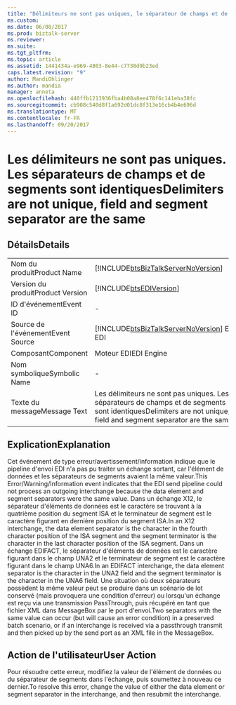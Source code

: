 ```yaml
---
title: "Délimiteurs ne sont pas uniques, le séparateur de champs et de segments sont les mêmes | Documents Microsoft"
ms.custom: 
ms.date: 06/08/2017
ms.prod: biztalk-server
ms.reviewer: 
ms.suite: 
ms.tgt_pltfrm: 
ms.topic: article
ms.assetid: 1441434a-e969-4803-8e44-c7738d9b23ed
caps.latest.revision: "9"
author: MandiOhlinger
ms.author: mandia
manager: anneta
ms.openlocfilehash: 440ffb1213936fba4b08a8ee478f6c141eba38fc
ms.sourcegitcommit: cb908c540d8f1a692d01dc8f313e16cb4b4e696d
ms.translationtype: MT
ms.contentlocale: fr-FR
ms.lasthandoff: 09/20/2017
---
```

# <a name="delimiters-are-not-unique-field-and-segment-separator-are-the-same"></a><span data-ttu-id="15d99-102">Les délimiteurs ne sont pas uniques. Les séparateurs de champs et de segments sont identiques</span><span class="sxs-lookup"><span data-stu-id="15d99-102">Delimiters are not unique, field and segment separator are the same</span></span>
## <a name="details"></a><span data-ttu-id="15d99-103">Détails</span><span class="sxs-lookup"><span data-stu-id="15d99-103">Details</span></span>  
  
|||  
|-|-|  
|<span data-ttu-id="15d99-104">Nom du produit</span><span class="sxs-lookup"><span data-stu-id="15d99-104">Product Name</span></span>|[!INCLUDE[btsBizTalkServerNoVersion](../includes/btsbiztalkservernoversion-md.md)]|  
|<span data-ttu-id="15d99-105">Version du produit</span><span class="sxs-lookup"><span data-stu-id="15d99-105">Product Version</span></span>|[!INCLUDE[btsEDIVersion](../includes/btsediversion-md.md)]|  
|<span data-ttu-id="15d99-106">ID d'événement</span><span class="sxs-lookup"><span data-stu-id="15d99-106">Event ID</span></span>|-|  
|<span data-ttu-id="15d99-107">Source de l'événement</span><span class="sxs-lookup"><span data-stu-id="15d99-107">Event Source</span></span>|[!INCLUDE[btsBizTalkServerNoVersion](../includes/btsbiztalkservernoversion-md.md)]<span data-ttu-id="15d99-108"> EDI</span><span class="sxs-lookup"><span data-stu-id="15d99-108"> EDI</span></span>|  
|<span data-ttu-id="15d99-109">Composant</span><span class="sxs-lookup"><span data-stu-id="15d99-109">Component</span></span>|<span data-ttu-id="15d99-110">Moteur EDI</span><span class="sxs-lookup"><span data-stu-id="15d99-110">EDI Engine</span></span>|  
|<span data-ttu-id="15d99-111">Nom symbolique</span><span class="sxs-lookup"><span data-stu-id="15d99-111">Symbolic Name</span></span>|-|  
|<span data-ttu-id="15d99-112">Texte du message</span><span class="sxs-lookup"><span data-stu-id="15d99-112">Message Text</span></span>|<span data-ttu-id="15d99-113">Les délimiteurs ne sont pas uniques. Les séparateurs de champs et de segments sont identiques</span><span class="sxs-lookup"><span data-stu-id="15d99-113">Delimiters are not unique, field and segment separator are the same</span></span>|  
  
## <a name="explanation"></a><span data-ttu-id="15d99-114">Explication</span><span class="sxs-lookup"><span data-stu-id="15d99-114">Explanation</span></span>  
 <span data-ttu-id="15d99-115">Cet événement de type erreur/avertissement/information indique que le pipeline d'envoi EDI n'a pas pu traiter un échange sortant, car l'élément de données et les séparateurs de segments avaient la même valeur.</span><span class="sxs-lookup"><span data-stu-id="15d99-115">This Error/Warning/Information event indicates that the EDI send pipeline could not process an outgoing interchange because the data element and segment separators were the same value.</span></span> <span data-ttu-id="15d99-116">Dans un échange X12, le séparateur d'éléments de données est le caractère se trouvant à la quatrième position du segment ISA et le terminateur de segment est le caractère figurant en dernière position du segment ISA.</span><span class="sxs-lookup"><span data-stu-id="15d99-116">In an X12 interchange, the data element separator is the character in the fourth character position of the ISA segment and the segment terminator is the character in the last character position of the ISA segment.</span></span> <span data-ttu-id="15d99-117">Dans un échange EDIFACT, le séparateur d'éléments de données est le caractère figurant dans le champ UNA2 et le terminateur de segment est le caractère figurant dans le champ UNA6.</span><span class="sxs-lookup"><span data-stu-id="15d99-117">In an EDIFACT interchange, the data element separator is the character in the UNA2 field and the segment terminator is the character in the UNA6 field.</span></span> <span data-ttu-id="15d99-118">Une situation où deux séparateurs possèdent la même valeur peut se produire dans un scénario de lot conservé (mais provoquera une condition d'erreur) ou lorsqu'un échange est reçu via une transmission PassThrough, puis récupéré en tant que fichier XML dans MessageBox par le port d'envoi.</span><span class="sxs-lookup"><span data-stu-id="15d99-118">Two separators with the same value can occur (but will cause an error condition) in a preserved batch scenario, or if an interchange is received via a passthrough transmit and then picked up by the send port as an XML file in the MessageBox.</span></span>  
  
## <a name="user-action"></a><span data-ttu-id="15d99-119">Action de l'utilisateur</span><span class="sxs-lookup"><span data-stu-id="15d99-119">User Action</span></span>  
 <span data-ttu-id="15d99-120">Pour résoudre cette erreur, modifiez la valeur de l'élément de données ou du séparateur de segments dans l'échange, puis soumettez à nouveau ce dernier.</span><span class="sxs-lookup"><span data-stu-id="15d99-120">To resolve this error, change the value of either the data element or segment separator in the interchange, and then resubmit the interchange.</span></span>